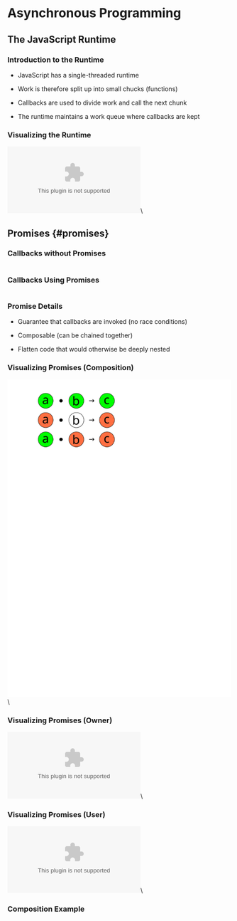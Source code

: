 # Asynchronous Programming

## The JavaScript Runtime

### Introduction to the Runtime

  * JavaScript has a single-threaded runtime

  * Work is therefore split up into small chucks (functions)

  * Callbacks are used to divide work and call the next chunk

  * The runtime maintains a work queue where callbacks are kept

### Visualizing the Runtime

![The JavaScript Event Loop](../../diagrams/js/runtime.dot)\
<!-- Placeholder -->

## Promises {#promises}

### Callbacks without Promises

~~~ {.javascript insert="../../src/examples/js/promise.js" token="without"}
~~~

### Callbacks Using Promises

~~~ {.javascript insert="../../src/examples/js/promise.js" token="with"}
~~~

### Promise Details

  * Guarantee that callbacks are invoked (no race conditions)

  * Composable (can be chained together)

  * Flatten code that would otherwise be deeply nested

### Visualizing Promises (Composition)

![](../../diagrams/js/promise-compose.svg)\
<!-- After diagram placeholder -->

### Visualizing Promises (Owner)

![](../../diagrams/js/promise-owner.dot)\
<!-- After diagram placeholder -->

### Visualizing Promises (User)

![](../../diagrams/js/promise-user.dot)\
<!-- After diagram placeholder -->

### Composition Example

~~~ {.javascript insert="../../src/spec/promise.spec.js" token="chain"}
~~~
